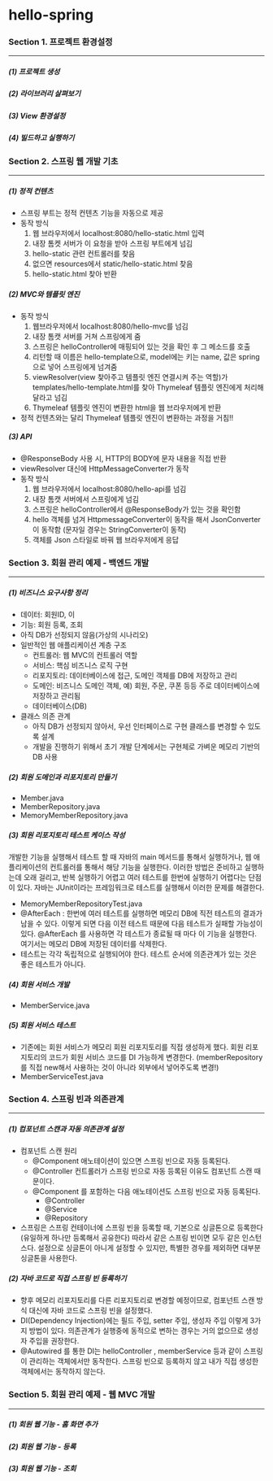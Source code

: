 # hello-spring
### Section 1. 프로젝트 환경설정
------------
#####   (1) 프로젝트 생성
#####   (2) 라이브러리 살펴보기
#####   (3) View 환경설정
#####   (4) 빌드하고 실행하기
#####   
### Section 2. 스프링 웹 개발 기초
------------
#####   (1) 정적 컨텐츠
- 스프링 부트는 정적 컨텐츠 기능을 자동으로 제공
- 동작 방식
  1. 웹 브라우저에서 localhost:8080/hello-static.html 입력
  2. 내장 톰켓 서버가 이 요청을 받아 스프링 부트에게 넘김
  3. hello-static 관련 컨트롤러를 찾음
  4. 없으면 resources에서 static/hello-static.html 찾음 
  5. hello-static.html 찾아 반환
#####   (2) MVC와 템플릿 엔진
- 동작 방식
  1. 웹브라우저에서 localhost:8080/hello-mvc를 넘김
  2. 내장 톰캣 서버를 거쳐 스프링에게 줌
  3. 스프링은 helloController에 매핑되어 있는 것을 확인 후 그 메소드를 호출
  4. 리턴할 때 이름은 hello-template으로, model에는 키는 name, 값은 spring으로 넣어 스프링에게 넘겨줌
  5. viewResolver(view 찾아주고 템플릿 엔진 연결시켜 주는 역할)가 templates/hello-template.html를 찾아 Thymeleaf 템플릿 엔진에게 처리해달라고 넘김
  6. Thymeleaf 템플릿 엔진이 변환한 html을 웹 브라우저에게 반환
- 정적 컨텐츠와는 달리 Thymeleaf 템플릿 엔진이 변환하는 과정을 거침!!
#####   (3) API
- @ResponseBody 사용 시, HTTP의 BODY에 문자 내용을 직접 반환
- viewResolver 대신에 HttpMessageConverter가 동작
- 동작 방식
  1. 웹 브라우저에서 localhost:8080/hello-api를 넘김
  2. 내장 톰캣 서버에서 스프링에게 넘김
  3. 스프링은 helloController에서 @ResponseBody가 있는 것을 확인함
  4. hello 객체를 넘겨 HttpmessageConverter이 동작을 해서 JsonConverter이 동작함 (문자일 경우는 StringConverter이 동작)
  5. 객체를 Json 스타일로 바꿔 웹 브라우저에게 응답
### Section 3. 회원 관리 예제 - 백엔드 개발
------------
#####   (1) 비즈니스 요구사항 정리
- 데이터: 회원ID, 이
- 기능: 회원 등록, 조회
- 아직 DB가 선정되지 않음(가상의 시나리오)
- 일반적인 웹 애플리케이션 계층 구조
  - 컨트롤러: 웹 MVC의 컨트롤러 역할
  - 서비스: 핵심 비즈니스 로직 구현
  - 리포지토리: 데이터베이스에 접근, 도메인 객체를 DB에 저장하고 관리
  - 도메인: 비즈니스 도메인 객체, 예) 회원, 주문, 쿠폰 등등 주로 데이터베이스에 저장하고 관리됨
  - 데이터베이스(DB)
- 클래스 의존 관계
  - 아직 DB가 선정되지 않아서, 우선 인터페이스로 구현 클래스를 변경할 수 있도록 설계
  - 개발을 진행하기 위해서 초기 개발 단계에서는 구현체로 가벼운 메모리 기반의 DB 사용
#####   (2) 회원 도메인과 리포지토리 만들기
- Member.java
- MemberRepository.java
- MemoryMemberRepository.java
#####   (3) 회원 리포지토리 테스트 케이스 작성
개발한 기능을 실행해서 테스트 할 때 자바의 main 메서드를 통해서 실행하거나,
웹 애플리케이션의 컨트롤러를 통해서 해당 기능을 실행한다.
이러한 방법은 준비하고 실행하는데 오래 걸리고,
반복 실행하기 어렵고 여러 테스트를 한번에 실행하기 어렵다는 단점이 있다.
자바는 JUnit이라는 프레임워크로 테스트를 실행해서 이러한 문제를 해결한다.
- MemoryMemberRepositoryTest.java
- @AfterEach : 한번에 여러 테스트를 실행하면 메모리 DB에 직전 테스트의 결과가 남을 수 있다. 이렇게
  되면 다음 이전 테스트 때문에 다음 테스트가 실패할 가능성이 있다. @AfterEach 를 사용하면 각 테스트가
  종료될 때 마다 이 기능을 실행한다. 여기서는 메모리 DB에 저장된 데이터를 삭제한다.
- 테스트는 각각 독립적으로 실행되어야 한다. 테스트 순서에 의존관계가 있는 것은 좋은 테스트가 아니다.
#####   (4) 회원 서비스 개발
- MemberService.java
#####   (5) 회원 서비스 테스트
- 기존에는 회원 서비스가 메모리 회원 리포지토리를 직접 생성하게 했다. 회원 리포지토리의 코드가
  회원 서비스 코드를 DI 가능하게 변경한다. (memberRepository를 직접 new해서 사용하는 것이 아니라 
  외부에서 넣어주도록 변경!)
- MemberServiceTest.java
### Section 4. 스프링 빈과 의존관계
------------
#####   (1) 컴포넌트 스캔과 자동 의존관계 설정
- 컴포넌트 스캔 원리
  - @Component 애노테이션이 있으면 스프링 빈으로 자동 등록된다.
  - @Controller 컨트롤러가 스프링 빈으로 자동 등록된 이유도 컴포넌트 스캔 때문이다.
  - @Component 를 포함하는 다음 애노테이션도 스프링 빈으로 자동 등록된다.
    - @Controller
    - @Service
    - @Repository
- 스프링은 스프링 컨테이너에 스프링 빈을 등록할 때, 기본으로 싱글톤으로 등록한다(유일하게 하나만
  등록해서 공유한다) 따라서 같은 스프링 빈이면 모두 같은 인스턴스다. 설정으로 싱글톤이 아니게 설정할 수
  있지만, 특별한 경우를 제외하면 대부분 싱글톤을 사용한다.
#####   (2) 자바 코드로 직접 스프링 빈 등록하기
- 향후 메모리 리포지토리를 다른 리포지토리로 변경할 예정이므로, 컴포넌트 스캔 방식 대신에
  자바 코드로 스프링 빈을 설정했다.
- DI(Dependency Injection)에는 필드 주입, setter 주입, 생성자 주입 이렇게 3가지 방법이 있다. 의존관계가 실행중에
  동적으로 변하는 경우는 거의 없으므로 생성자 주입을 권장한다.
-  @Autowired 를 통한 DI는 helloController , memberService 등과 같이 스프링이 관리하는
   객체에서만 동작한다. 스프링 빈으로 등록하지 않고 내가 직접 생성한 객체에서는 동작하지 않는다.
### Section 5. 회원 관리 예제 - 웹 MVC 개발
------------
#####   (1) 회원 웹 기능 - 홈 화면 추가
#####   (2) 회원 웹 기능 - 등록
#####   (3) 회원 웹 기능 - 조회